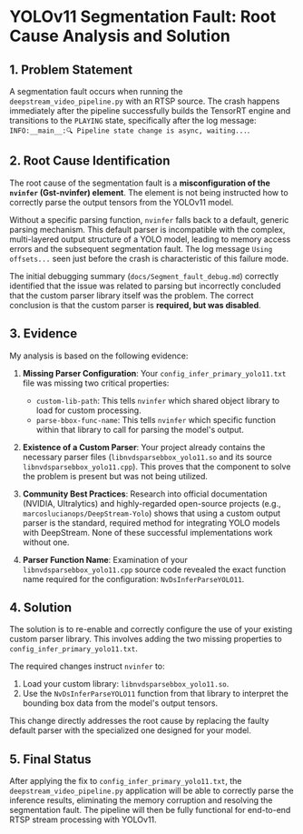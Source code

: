 # YOLOv11 Segmentation Fault: Root Cause Analysis and Solution

## 1. Problem Statement

A segmentation fault occurs when running the `deepstream_video_pipeline.py` with an RTSP source. The crash happens immediately after the pipeline successfully builds the TensorRT engine and transitions to the `PLAYING` state, specifically after the log message: `INFO:__main__:🔍 Pipeline state change is async, waiting...`.

## 2. Root Cause Identification

The root cause of the segmentation fault is a **misconfiguration of the `nvinfer` (Gst-nvinfer) element**. The element is not being instructed how to correctly parse the output tensors from the YOLOv11 model. 

Without a specific parsing function, `nvinfer` falls back to a default, generic parsing mechanism. This default parser is incompatible with the complex, multi-layered output structure of a YOLO model, leading to memory access errors and the subsequent segmentation fault. The log message `Using offsets...` seen just before the crash is characteristic of this failure mode.

The initial debugging summary (`docs/Segment_fault_debug.md`) correctly identified that the issue was related to parsing but incorrectly concluded that the custom parser library itself was the problem. The correct conclusion is that the custom parser is **required, but was disabled**.

## 3. Evidence

My analysis is based on the following evidence:

1.  **Missing Parser Configuration**: Your `config_infer_primary_yolo11.txt` file was missing two critical properties:
    *   `custom-lib-path`: This tells `nvinfer` which shared object library to load for custom processing.
    *   `parse-bbox-func-name`: This tells `nvinfer` which specific function within that library to call for parsing the model's output.

2.  **Existence of a Custom Parser**: Your project already contains the necessary parser files (`libnvdsparsebbox_yolo11.so` and its source `libnvdsparsebbox_yolo11.cpp`). This proves that the component to solve the problem is present but was not being utilized.

3.  **Community Best Practices**: Research into official documentation (NVIDIA, Ultralytics) and highly-regarded open-source projects (e.g., `marcoslucianops/DeepStream-Yolo`) shows that using a custom output parser is the standard, required method for integrating YOLO models with DeepStream. None of these successful implementations work without one.

4.  **Parser Function Name**: Examination of your `libnvdsparsebbox_yolo11.cpp` source code revealed the exact function name required for the configuration: `NvDsInferParseYOLO11`.

## 4. Solution

The solution is to re-enable and correctly configure the use of your existing custom parser library. This involves adding the two missing properties to `config_infer_primary_yolo11.txt`.

The required changes instruct `nvinfer` to:
1.  Load your custom library: `libnvdsparsebbox_yolo11.so`.
2.  Use the `NvDsInferParseYOLO11` function from that library to interpret the bounding box data from the model's output tensors.

This change directly addresses the root cause by replacing the faulty default parser with the specialized one designed for your model.

## 5. Final Status

After applying the fix to `config_infer_primary_yolo11.txt`, the `deepstream_video_pipeline.py` application will be able to correctly parse the inference results, eliminating the memory corruption and resolving the segmentation fault. The pipeline will then be fully functional for end-to-end RTSP stream processing with YOLOv11. 